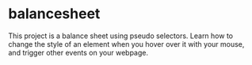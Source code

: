 # balancesheet
This project is a balance sheet using pseudo selectors. Learn how to change the style of an element when you hover over it with your mouse, and trigger other events on your webpage.
